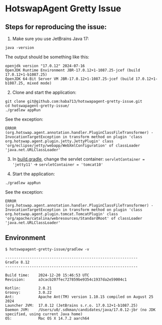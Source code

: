 # HotswapAgent Gretty Issue

## Steps for reproducing the issue:
   
1.  Make sure you use JetBrains Java 17:
   ```
   java -version
   ```
   
   The output should be something like this:
   ```
   openjdk version "17.0.12" 2024-07-16
   OpenJDK Runtime Environment JBR-17.0.12+1-1087.25-jcef (build 17.0.12+1-b1087.25)
   OpenJDK 64-Bit Server VM JBR-17.0.12+1-1087.25-jcef (build 17.0.12+1-b1087.25, mixed mode)
   ```
   
2.  Clone and start the application:
   ```
   git clone git@github.com:haba713/hotswapagent-gretty-issue.git
   cd hotswapagent-gretty-issue/
   ./gradlew appRun
   ```
   
   See the exception:
   ```
   ERROR (org.hotswap.agent.annotation.handler.PluginClassFileTransformer) - InvocationTargetException in transform method on plugin 'class org.hotswap.agent.plugin.jetty.JettyPlugin' class 'org/eclipse/jetty/webapp/WebXmlConfiguration' of classLoader 'java.net.URLClassLoader'
   ```
   
3.  In [build.gradle], change the servlet container:
   `servletContainer = 'jetty11'` → `servletContainer = 'tomcat10'`
   
4.  Start the application:
   ```
   ./gradlew appRun
   ```
   
   See the exception:
   
   ```
   ERROR (org.hotswap.agent.annotation.handler.PluginClassFileTransformer) - InvocationTargetException in transform method on plugin 'class org.hotswap.agent.plugin.tomcat.TomcatPlugin' class 'org/apache/catalina/webresources/StandardRoot' of classLoader 'java.net.URLClassLoader'
   ```

## Environment

```
$ hotswapagent-gretty-issue/gradlew -v

------------------------------------------------------------
Gradle 8.12
------------------------------------------------------------

Build time:    2024-12-20 15:46:53 UTC
Revision:      a3cacb207fec727859be9354c1937da2e59004c1

Kotlin:        2.0.21
Groovy:        3.0.22
Ant:           Apache Ant(TM) version 1.10.15 compiled on August 25 2024
Launcher JVM:  17.0.12 (JetBrains s.r.o. 17.0.12+1-b1087.25)
Daemon JVM:    /Users/u0/.sdkman/candidates/java/17.0.12-jbr (no JDK specified, using current Java home)
OS:            Mac OS X 14.7.2 aarch64
```


[build.gradle]: build.gradle